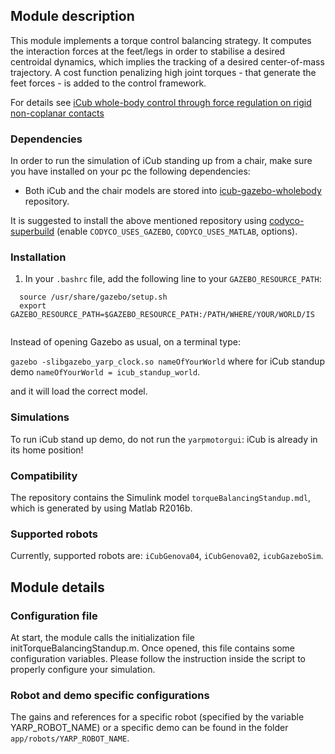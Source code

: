 ## Module description

This module implements a torque control balancing strategy. It computes the interaction forces at the feet/legs in order to stabilise a desired centroidal dynamics, which implies the tracking of a desired center-of-mass trajectory. A cost function penalizing high joint torques - that generate the feet forces - is added to the control framework.

For details see [iCub whole-body control through force regulation on rigid non-coplanar contacts](http://journal.frontiersin.org/article/10.3389/frobt.2015.00006/abstract)

### Dependencies

In order to run the simulation of iCub standing up from a chair, make sure you have installed on your pc the following dependencies:

 - Both iCub and the chair models are stored into [icub-gazebo-wholebody](https://github.com/robotology-playground/icub-gazebo-wholebody) repository.

 It is suggested to install the above mentioned repository using [codyco-superbuild](https://github.com/robotology/codyco-superbuild) (enable `CODYCO_USES_GAZEBO`, `CODYCO_USES_MATLAB`, options).
 
### Installation

1) In your `.bashrc` file, add the following line to your `GAZEBO_RESOURCE_PATH`:
    
  ```
    source /usr/share/gazebo/setup.sh
    export GAZEBO_RESOURCE_PATH=$GAZEBO_RESOURCE_PATH:/PATH/WHERE/YOUR/WORLD/IS
   
  ```
 
  Instead of opening Gazebo as usual, on a terminal type:

   `gazebo -slibgazebo_yarp_clock.so nameOfYourWorld` where for iCub standup demo `nameOfYourWorld = icub_standup_world`.

   and it will load the correct model.

### Simulations

To run iCub stand up demo, do not run the `yarpmotorgui`: iCub is already in its home position!

### Compatibility

The repository contains the Simulink model `torqueBalancingStandup.mdl`, which is generated by using Matlab R2016b.

### Supported robots

Currently, supported robots are: `iCubGenova04`, `iCubGenova02`, `icubGazeboSim`.

## Module details

### Configuration file

At start, the module calls the initialization file initTorqueBalancingStandup.m. Once opened, this file contains some configuration variables. Please follow the instruction inside the script to properly configure your simulation.

### Robot and demo specific configurations

The gains and references for a specific robot (specified by the variable YARP_ROBOT_NAME) or a specific demo can be found in the folder `app/robots/YARP_ROBOT_NAME`.
